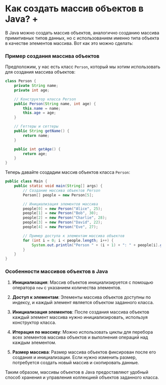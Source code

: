# Как создать массив объектов в Java? +

В Java можно создать массив объектов, аналогично созданию массива примитивных типов данных, но с использованием именно типа объекта в качестве элементов массива. Вот как это можно сделать:

### Пример создания массива объектов

Предположим, у нас есть класс `Person`, который мы хотим использовать для создания массива объектов:

```java
class Person {
    private String name;
    private int age;

    // Конструктор класса Person
    public Person(String name, int age) {
        this.name = name;
        this.age = age;
    }

    // Геттеры и сеттеры
    public String getName() {
        return name;
    }

    public int getAge() {
        return age;
    }
}
```

Теперь давайте создадим массив объектов класса `Person`:

```java
public class Main {
    public static void main(String[] args) {
        // Создание массива объектов Person
        Person[] people = new Person[5];

        // Инициализация элементов массива
        people[0] = new Person("Alice", 25);
        people[1] = new Person("Bob", 30);
        people[2] = new Person("Charlie", 28);
        people[3] = new Person("David", 22);
        people[4] = new Person("Eve", 27);

        // Пример доступа к элементам массива объектов
        for (int i = 0; i < people.length; i++) {
            System.out.println("Person " + (i + 1) + ": " + people[i].getName() + ", Age: " + people[i].getAge());
        }
    }
}
```

### Особенности массивов объектов в Java

1. **Инициализация**: Массив объектов инициализируется с помощью оператора `new` с указанием количества элементов.
   
2. **Доступ к элементам**: Элементы массива объектов доступны по индексу, и каждый элемент является объектом заданного класса.

3. **Инициализация элементов**: После создания массива объектов каждый элемент массива нужно инициализировать, используя конструктор класса.

4. **Итерация по массиву**: Можно использовать циклы для перебора всех элементов массива объектов и выполнения операций над каждым элементом.

5. **Размер массива**: Размер массива объектов фиксирован после его создания и инициализации. Если нужно изменить размер, потребуется создать новый массив и скопировать данные.

Таким образом, массивы объектов в Java предоставляют удобный способ хранения и управления коллекцией объектов заданного класса.